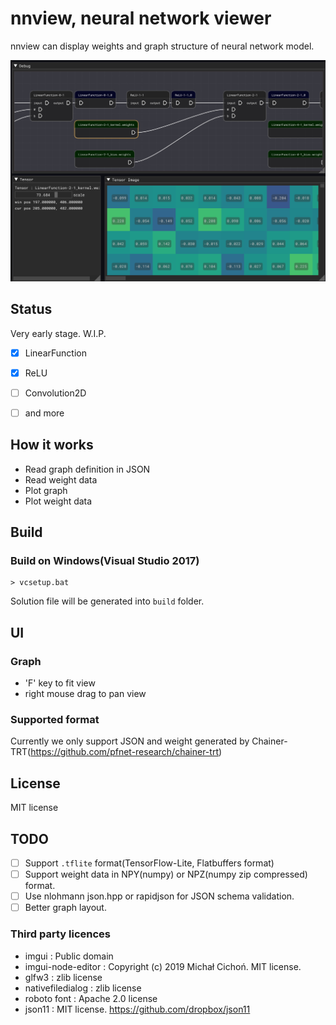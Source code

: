 # nnview, neural network viewer

nnview can display weights and graph structure of neural network model.

![img](images/nnview.jpg)

## Status

Very early stage. W.I.P.

* [x] LinearFunction
* [x] ReLU
* [ ] Convolution2D
* [ ] and more


## How it works

* Read graph definition in JSON
* Read weight data
* Plot graph
* Plot weight data

## Build

### Build on Windows(Visual Studio 2017)

```
> vcsetup.bat
```

Solution file will be generated into `build` folder.

## UI

### Graph

* 'F' key to fit view 
* right mouse drag to pan view


### Supported format

Currently we only support JSON and weight generated by Chainer-TRT(https://github.com/pfnet-research/chainer-trt)

## License

MIT license

## TODO

* [ ] Support `.tflite` format(TensorFlow-Lite, Flatbuffers format)
* [ ] Support weight data in NPY(numpy) or NPZ(numpy zip compressed) format.
* [ ] Use nlohmann json.hpp or rapidjson for JSON schema validation.
* [ ] Better graph layout.

### Third party licences

* imgui : Public domain
* imgui-node-editor : Copyright (c) 2019 Michał Cichoń. MIT license.
* glfw3 : zlib license
* nativefiledialog : zlib license
* roboto font : Apache 2.0 license
* json11 : MIT license. https://github.com/dropbox/json11
